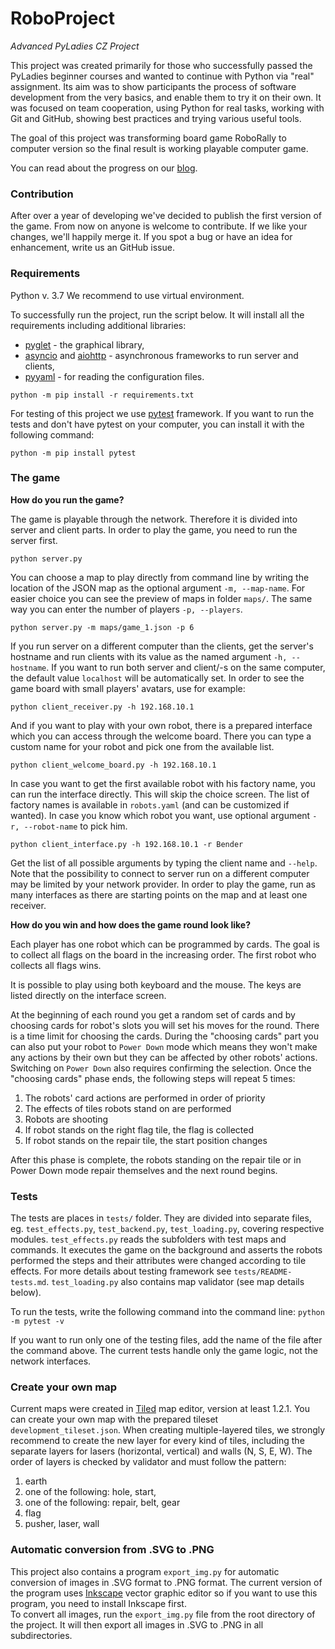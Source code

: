 # RoboProject
*Advanced PyLadies CZ Project*

This project was created primarily for those who successfully passed the PyLadies beginner courses and wanted to continue with Python via "real" assignment. Its aim was to show participants the process of software development from the very basics, and enable them to try it on their own. It was focused on team cooperation, using Python for real tasks, working with Git and GitHub, showing best practices and trying various useful tools.

The goal of this project was transforming board game RoboRally to computer version so the final result is working playable computer game.

You can read about the progress on our [blog](https://roboprojekt.pyladies.cz/).

### Contribution

After over a year of developing we've decided to publish the first version of the game.
From now on anyone is welcome to contribute. If we like your changes, we'll happily merge it.
If you spot a bug or have an idea for enhancement, write us an GitHub issue.

### Requirements

Python v. 3.7
We recommend to use virtual environment.

To successfully run the project, run the script below. It will install all the requirements including additional libraries:
- [pyglet](https://bitbucket.org/pyglet/pyglet/wiki/Home) - the graphical library,
- [asyncio](https://docs.python.org/3/library/asyncio.html) and [aiohttp](https://aiohttp.readthedocs.io/en/stable/) - asynchronous frameworks to run server and clients,
- [pyyaml](https://pyyaml.org/) - for reading the configuration files.
```
python -m pip install -r requirements.txt
```

For testing of this project we use [pytest](https://docs.pytest.org/en/latest/) framework. If you want to run the tests and don't have pytest on your computer, you can install it with the following command:
```
python -m pip install pytest
```

### The game

**How do you run the game?**

The game is playable through the network. Therefore it is divided into server and client parts. In order to play the game, you need to run the server first.
```
python server.py
```
You can choose a map to play directly from command line by writing the location of the JSON map as the optional argument `-m, --map-name`. For easier choice you can see the preview of maps in folder `maps/`.
The same way you can enter the number of players `-p, --players`.

```
python server.py -m maps/game_1.json -p 6
```

If you run server on a different computer than the clients, get the server's hostname and run clients with its value as the named argument `-h, --hostname`.
If you want to run both server and client/-s on the same computer, the default value `localhost` will be automatically set.
In order to see the game board with small players' avatars, use for example:
```
python client_receiver.py -h 192.168.10.1
```

And if you want to play with your own robot, there is a prepared interface which you can access through the welcome board.
There you can type a custom name for your robot and pick one from the available list.
```
python client_welcome_board.py -h 192.168.10.1
```
In case you want to get the first available robot with his factory name,
you can run the interface directly. This will skip the choice screen.
The list of factory names is available in `robots.yaml` (and can be customized if wanted).
In case you know which robot you want, use optional argument `-r, --robot-name` to pick him.
```
python client_interface.py -h 192.168.10.1 -r Bender
```
Get the list of all possible arguments by typing the client name and `--help`.
Note that the possibility to connect to server run on a different computer may be limited by your network provider.
In order to play the game, run as many interfaces as there are starting points on the map and at least one receiver.

**How do you win and how does the game round look like?**

Each player has one robot which can be programmed by cards. The goal is to collect all flags on the board in the increasing order. The first robot who collects all flags wins.

It is possible to play using both keyboard and the mouse. The keys are listed directly on the interface screen.

At the beginning of each round you get a random set of cards and by choosing cards for robot's slots you will set his moves for the round.
There is a time limit for choosing the cards. During the "choosing cards" part you can also put your robot to `Power Down` mode which means they won't make any actions by their own but they can be affected by other robots' actions.
Switching on `Power Down` also requires confirming the selection.
Once the "choosing cards" phase ends, the following steps will repeat 5 times:
1. The robots' card actions are performed in order of priority
2. The effects of tiles robots stand on are performed
3. Robots are shooting
4. If robot stands on the right flag tile, the flag is collected
5. If robot stands on the repair tile, the start position changes

After this phase is complete, the robots standing on the repair tile or in Power Down mode repair themselves and the next round begins.

### Tests

The tests are places in `tests/` folder. They are divided into separate files, eg. `test_effects.py`, `test_backend.py`, `test_loading.py`, covering respective modules.
`test_effects.py` reads the subfolders with test maps and commands. It executes the game on the background and asserts the robots performed the steps and their attributes were changed according to tile effects. For more details about testing framework see `tests/README-tests.md`.
`test_loading.py` also contains map validator (see map details below).

To run the tests, write the following command into the command line: `python -m pytest -v`

If you want to run only one of the testing files, add the name of the file after the command above.
The current tests handle only the game logic, not the network interfaces.

### Create your own map

Current maps were created in [Tiled](https://www.mapeditor.org/) map editor, version at least 1.2.1.
You can create your own map with the prepared tileset `development_tileset.json`.
When creating multiple-layered tiles, we strongly recommend to create the new layer for every kind of tiles, including the separate layers for lasers (horizontal, vertical) and walls (N, S, E, W).
The order of layers is checked by validator and must follow the pattern:
1. earth
2. one of the following: hole, start,
3. one of the following: repair, belt, gear
3. flag
4. pusher, laser, wall

### Automatic conversion from .SVG to .PNG

This project also contains a program `export_img.py` for automatic conversion of images in .SVG format to .PNG format.
The current version of the program uses [Inkscape](https://inkscape.org/) vector graphic editor so if you want to use this program, you need to install Inkscape first.  
To convert all images, run the `export_img.py` file from the root directory of the project. It will then export all images in .SVG to .PNG in all subdirectories.
